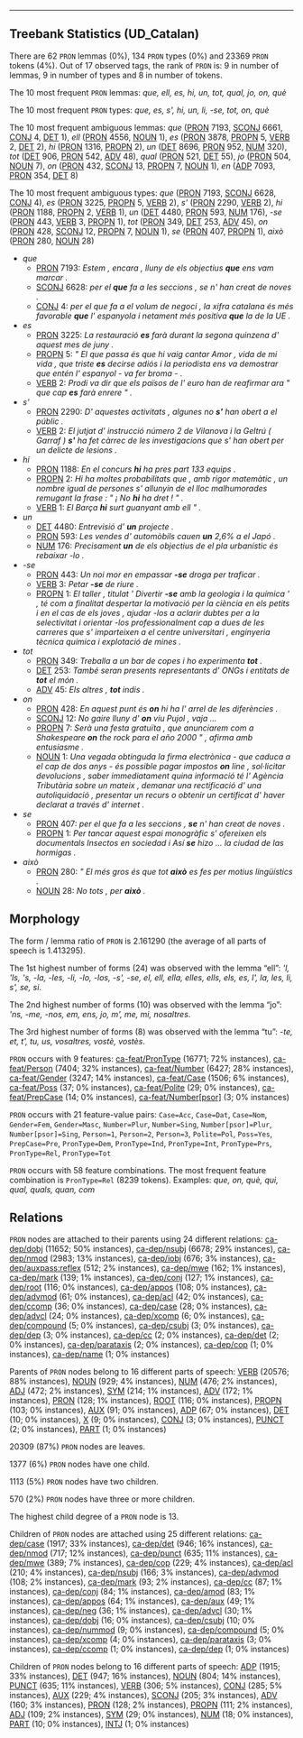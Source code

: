 

--------------------------------------------------------------------------------

## Treebank Statistics (UD_Catalan)

There are 62 `PRON` lemmas (0%), 134 `PRON` types (0%) and 23369 `PRON` tokens (4%).
Out of 17 observed tags, the rank of `PRON` is: 9 in number of lemmas, 9 in number of types and 8 in number of tokens.

The 10 most frequent `PRON` lemmas: <em>que, ell, es, hi, un, tot, qual, jo, on, què</em>

The 10 most frequent `PRON` types:  <em>que, es, s', hi, un, li, -se, tot, on, què</em>

The 10 most frequent ambiguous lemmas: <em>que</em> ([PRON]() 7193, [SCONJ]() 6661, [CONJ]() 4, [DET]() 1), <em>ell</em> ([PRON]() 4556, [NOUN]() 1), <em>es</em> ([PRON]() 3878, [PROPN]() 5, [VERB]() 2, [DET]() 2), <em>hi</em> ([PRON]() 1316, [PROPN]() 2), <em>un</em> ([DET]() 8696, [PRON]() 952, [NUM]() 320), <em>tot</em> ([DET]() 906, [PRON]() 542, [ADV]() 48), <em>qual</em> ([PRON]() 521, [DET]() 55), <em>jo</em> ([PRON]() 504, [NOUN]() 7), <em>on</em> ([PRON]() 432, [SCONJ]() 13, [PROPN]() 7, [NOUN]() 1), <em>en</em> ([ADP]() 7093, [PRON]() 354, [DET]() 8)

The 10 most frequent ambiguous types:  <em>que</em> ([PRON]() 7193, [SCONJ]() 6628, [CONJ]() 4), <em>es</em> ([PRON]() 3225, [PROPN]() 5, [VERB]() 2), <em>s'</em> ([PRON]() 2290, [VERB]() 2), <em>hi</em> ([PRON]() 1188, [PROPN]() 2, [VERB]() 1), <em>un</em> ([DET]() 4480, [PRON]() 593, [NUM]() 176), <em>-se</em> ([PRON]() 443, [VERB]() 3, [PROPN]() 1), <em>tot</em> ([PRON]() 349, [DET]() 253, [ADV]() 45), <em>on</em> ([PRON]() 428, [SCONJ]() 12, [PROPN]() 7, [NOUN]() 1), <em>se</em> ([PRON]() 407, [PROPN]() 1), <em>això</em> ([PRON]() 280, [NOUN]() 28)


* <em>que</em>
  * [PRON]() 7193: <em>Estem , encara , lluny de els objectius <b>que</b> ens vam marcar .</em>
  * [SCONJ]() 6628: <em>per el <b>que</b> fa a les seccions , se n' han creat de noves .</em>
  * [CONJ]() 4: <em>per el que fa a el volum de negoci , la xifra catalana és més favorable <b>que</b> l' espanyola i netament més positiva <b>que</b> la de la UE .</em>
* <em>es</em>
  * [PRON]() 3225: <em>La restauració <b>es</b> farà durant la segona quinzena d' aquest mes de juny .</em>
  * [PROPN]() 5: <em>" El que passa és que hi vaig cantar Amor , vida de mi vida , que triste <b>es</b> decirse adiós i la periodista ens va demostrar que entén l' espanyol - va fer broma - .</em>
  * [VERB]() 2: <em>Prodi va dir que els països de l' euro han de reafirmar ara " que cap <b>es</b> farà enrere " .</em>
* <em>s'</em>
  * [PRON]() 2290: <em>D' aquestes activitats , algunes no <b>s'</b> han obert a el públic .</em>
  * [VERB]() 2: <em>El jutjat d' instrucció número 2 de Vilanova i la Geltrú ( Garraf ) <b>s'</b> ha fet càrrec de les investigacions que s' han obert per un delicte de lesions .</em>
* <em>hi</em>
  * [PRON]() 1188: <em>En el concurs <b>hi</b> ha pres part 133 equips .</em>
  * [PROPN]() 2: <em>Hi ha moltes probabilitats que , amb rigor matemàtic , un nombre igual de persones s' allunyin de el lloc malhumorades remugant la frase : " ¡ No <b>hi</b> ha dret ! " .</em>
  * [VERB]() 1: <em>El Barça <b>hi</b> surt guanyant amb ell " .</em>
* <em>un</em>
  * [DET]() 4480: <em>Entrevisió d' <b>un</b> projecte .</em>
  * [PRON]() 593: <em>Les vendes d' automòbils cauen <b>un</b> 2,6% a el Japó .</em>
  * [NUM]() 176: <em>Precisament <b>un</b> de els objectius de el pla urbanístic és rebaixar -lo .</em>
* <em>-se</em>
  * [PRON]() 443: <em>Un noi mor en empassar <b>-se</b> droga per traficar .</em>
  * [VERB]() 3: <em>Petar <b>-se</b> de riure .</em>
  * [PROPN]() 1: <em>El taller , titulat ' Divertir <b>-se</b> amb la geologia i la química ' , té com a finalitat despertar la motivació per la ciència en els petits i en el cas de els joves , ajudar -los a aclarir dubtes per a la selectivitat i orientar -los professionalment cap a dues de les carreres que s' imparteixen a el centre universitari , enginyeria tècnica química i explotació de mines .</em>
* <em>tot</em>
  * [PRON]() 349: <em>Treballa a un bar de copes i ho experimenta <b>tot</b> .</em>
  * [DET]() 253: <em>També seran presents representants d' ONGs i entitats de <b>tot</b> el món .</em>
  * [ADV]() 45: <em>Els altres , <b>tot</b> indis .</em>
* <em>on</em>
  * [PRON]() 428: <em>En aquest punt és <b>on</b> hi ha l' arrel de les diferències .</em>
  * [SCONJ]() 12: <em>No gaire lluny d' <b>on</b> viu Pujol , vaja ...</em>
  * [PROPN]() 7: <em>Serà una festa gratuïta , que anunciarem com a Shakespeare <b>on</b> the rock para el año 2000 " , afirma amb entusiasme .</em>
  * [NOUN]() 1: <em>Una vegada obtinguda la firma electrònica - que caduca a el cap de dos anys - és possible pagar impostos <b>on</b> line , sol·licitar devolucions , saber immediatament quina informació té l' Agència Tributària sobre un mateix , demanar una rectificació d' una autoliquidació , presentar un recurs o obtenir un certificat d' haver declarat a través d' internet .</em>
* <em>se</em>
  * [PRON]() 407: <em>per el que fa a les seccions , <b>se</b> n' han creat de noves .</em>
  * [PROPN]() 1: <em>Per tancar aquest espai monogràfic s' ofereixen els documentals Insectos en sociedad i Así <b>se</b> hizo ... la ciudad de las hormigas .</em>
* <em>això</em>
  * [PRON]() 280: <em>" El més gros és que tot <b>això</b> es fes per motius lingüístics .</em>
  * [NOUN]() 28: <em>No tots , per <b>això</b> .</em>

## Morphology

The form / lemma ratio of `PRON` is 2.161290 (the average of all parts of speech is 1.413295).

The 1st highest number of forms (24) was observed with the lemma “ell”: <em>'l, 'ls, 's, -la, -les, -li, -lo, -los, -s', -se, el, ell, ella, elles, ells, els, es, l', la, les, li, s', se, si</em>.

The 2nd highest number of forms (10) was observed with the lemma “jo”: <em>'ns, -me, -nos, em, ens, jo, m', me, mi, nosaltres</em>.

The 3rd highest number of forms (8) was observed with the lemma “tu”: <em>-te, et, t', tu, us, vosaltres, vostè, vostès</em>.

`PRON` occurs with 9 features: [ca-feat/PronType]() (16771; 72% instances), [ca-feat/Person]() (7404; 32% instances), [ca-feat/Number]() (6427; 28% instances), [ca-feat/Gender]() (3247; 14% instances), [ca-feat/Case]() (1506; 6% instances), [ca-feat/Poss]() (37; 0% instances), [ca-feat/Polite]() (29; 0% instances), [ca-feat/PrepCase]() (14; 0% instances), [ca-feat/Number[psor]]() (3; 0% instances)

`PRON` occurs with 21 feature-value pairs: `Case=Acc`, `Case=Dat`, `Case=Nom`, `Gender=Fem`, `Gender=Masc`, `Number=Plur`, `Number=Sing`, `Number[psor]=Plur`, `Number[psor]=Sing`, `Person=1`, `Person=2`, `Person=3`, `Polite=Pol`, `Poss=Yes`, `PrepCase=Pre`, `PronType=Dem`, `PronType=Ind`, `PronType=Int`, `PronType=Prs`, `PronType=Rel`, `PronType=Tot`

`PRON` occurs with 58 feature combinations.
The most frequent feature combination is `PronType=Rel` (8239 tokens).
Examples: <em>que, on, què, qui, qual, quals, quan, com</em>


## Relations

`PRON` nodes are attached to their parents using 24 different relations: [ca-dep/dobj]() (11652; 50% instances), [ca-dep/nsubj]() (6678; 29% instances), [ca-dep/nmod]() (2983; 13% instances), [ca-dep/iobj]() (676; 3% instances), [ca-dep/auxpass:reflex]() (512; 2% instances), [ca-dep/mwe]() (162; 1% instances), [ca-dep/mark]() (139; 1% instances), [ca-dep/conj]() (127; 1% instances), [ca-dep/root]() (116; 0% instances), [ca-dep/appos]() (108; 0% instances), [ca-dep/advmod]() (61; 0% instances), [ca-dep/acl]() (42; 0% instances), [ca-dep/ccomp]() (36; 0% instances), [ca-dep/case]() (28; 0% instances), [ca-dep/advcl]() (24; 0% instances), [ca-dep/xcomp]() (6; 0% instances), [ca-dep/compound]() (5; 0% instances), [ca-dep/csubj]() (3; 0% instances), [ca-dep/dep]() (3; 0% instances), [ca-dep/cc]() (2; 0% instances), [ca-dep/det]() (2; 0% instances), [ca-dep/parataxis]() (2; 0% instances), [ca-dep/cop]() (1; 0% instances), [ca-dep/name]() (1; 0% instances)

Parents of `PRON` nodes belong to 16 different parts of speech: [VERB]() (20576; 88% instances), [NOUN]() (929; 4% instances), [NUM]() (476; 2% instances), [ADJ]() (472; 2% instances), [SYM]() (214; 1% instances), [ADV]() (172; 1% instances), [PRON]() (128; 1% instances), [ROOT]() (116; 0% instances), [PROPN]() (103; 0% instances), [AUX]() (91; 0% instances), [ADP]() (67; 0% instances), [DET]() (10; 0% instances), [X]() (9; 0% instances), [CONJ]() (3; 0% instances), [PUNCT]() (2; 0% instances), [PART]() (1; 0% instances)

20309 (87%) `PRON` nodes are leaves.

1377 (6%) `PRON` nodes have one child.

1113 (5%) `PRON` nodes have two children.

570 (2%) `PRON` nodes have three or more children.

The highest child degree of a `PRON` node is 13.

Children of `PRON` nodes are attached using 25 different relations: [ca-dep/case]() (1917; 33% instances), [ca-dep/det]() (946; 16% instances), [ca-dep/nmod]() (717; 12% instances), [ca-dep/punct]() (635; 11% instances), [ca-dep/mwe]() (389; 7% instances), [ca-dep/cop]() (229; 4% instances), [ca-dep/acl]() (210; 4% instances), [ca-dep/nsubj]() (166; 3% instances), [ca-dep/advmod]() (108; 2% instances), [ca-dep/mark]() (93; 2% instances), [ca-dep/cc]() (87; 1% instances), [ca-dep/conj]() (84; 1% instances), [ca-dep/amod]() (83; 1% instances), [ca-dep/appos]() (64; 1% instances), [ca-dep/aux]() (49; 1% instances), [ca-dep/neg]() (36; 1% instances), [ca-dep/advcl]() (30; 1% instances), [ca-dep/dobj]() (16; 0% instances), [ca-dep/csubj]() (10; 0% instances), [ca-dep/nummod]() (9; 0% instances), [ca-dep/compound]() (5; 0% instances), [ca-dep/xcomp]() (4; 0% instances), [ca-dep/parataxis]() (3; 0% instances), [ca-dep/ccomp]() (1; 0% instances), [ca-dep/dep]() (1; 0% instances)

Children of `PRON` nodes belong to 16 different parts of speech: [ADP]() (1915; 33% instances), [DET]() (947; 16% instances), [NOUN]() (804; 14% instances), [PUNCT]() (635; 11% instances), [VERB]() (306; 5% instances), [CONJ]() (285; 5% instances), [AUX]() (229; 4% instances), [SCONJ]() (205; 3% instances), [ADV]() (160; 3% instances), [PRON]() (128; 2% instances), [PROPN]() (111; 2% instances), [ADJ]() (109; 2% instances), [SYM]() (29; 0% instances), [NUM]() (18; 0% instances), [PART]() (10; 0% instances), [INTJ]() (1; 0% instances)

